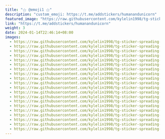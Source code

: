 ```yaml
---
title: "⚝ @emoji1 ⚝"
description: "custom_emoji: https://t.me/addstickers/humanandunicorn"
featured_image: "https://raw.githubusercontent.com/kylelin1998/tg-sticker-spreading-worldwide-images/main/img/26498862-4b95-4fad-8d5f-67a5b5b7f4fb.jpg"
link: "https://t.me/addstickers/humanandunicorn"
weight: 3
date: 2024-01-14T22:46:14+08:00
images:
  - https://raw.githubusercontent.com/kylelin1998/tg-sticker-spreading-worldwide-images/main/img/26498862-4b95-4fad-8d5f-67a5b5b7f4fb.jpg
  - https://raw.githubusercontent.com/kylelin1998/tg-sticker-spreading-worldwide-images/main/img/17de048e-e1ad-45e0-b013-adb6a913141f.jpg
  - https://raw.githubusercontent.com/kylelin1998/tg-sticker-spreading-worldwide-images/main/img/89cc4018-962a-4b22-9e25-49437d23227a.jpg
  - https://raw.githubusercontent.com/kylelin1998/tg-sticker-spreading-worldwide-images/main/img/93be281c-4e72-4318-9efa-a6eaaabbd3aa.jpg
  - https://raw.githubusercontent.com/kylelin1998/tg-sticker-spreading-worldwide-images/main/img/1b2bd537-0385-41e0-ba80-ae622c38bcf5.jpg
  - https://raw.githubusercontent.com/kylelin1998/tg-sticker-spreading-worldwide-images/main/img/033af2e5-8705-40bb-8c04-5d500cd61693.jpg
  - https://raw.githubusercontent.com/kylelin1998/tg-sticker-spreading-worldwide-images/main/img/7c848d67-0728-43c7-915e-ae430c234c47.jpg
  - https://raw.githubusercontent.com/kylelin1998/tg-sticker-spreading-worldwide-images/main/img/6b4e5784-43b5-4efa-acca-4244e59da692.jpg
  - https://raw.githubusercontent.com/kylelin1998/tg-sticker-spreading-worldwide-images/main/img/296d1f20-9cce-46af-8da5-54783207936f.jpg
  - https://raw.githubusercontent.com/kylelin1998/tg-sticker-spreading-worldwide-images/main/img/f3cf1523-2010-4d86-b2ea-09dc30ea7951.jpg
  - https://raw.githubusercontent.com/kylelin1998/tg-sticker-spreading-worldwide-images/main/img/49224605-3349-4942-91f0-0b1adc6012c2.jpg
  - https://raw.githubusercontent.com/kylelin1998/tg-sticker-spreading-worldwide-images/main/img/95d1c8c0-43ef-4a8d-9637-504b55dc6c12.jpg
  - https://raw.githubusercontent.com/kylelin1998/tg-sticker-spreading-worldwide-images/main/img/54f29f0c-31da-4311-b7da-a3b49ffb9740.jpg
  - https://raw.githubusercontent.com/kylelin1998/tg-sticker-spreading-worldwide-images/main/img/77c3202d-0445-41c2-9d5a-2c3bc6d15a7a.jpg
  - https://raw.githubusercontent.com/kylelin1998/tg-sticker-spreading-worldwide-images/main/img/ea733a9e-1fce-4e18-9263-0596466fc2d2.jpg
  - https://raw.githubusercontent.com/kylelin1998/tg-sticker-spreading-worldwide-images/main/img/fe1a56de-d8cf-48b8-94cb-c1791c7eadf7.jpg
  - https://raw.githubusercontent.com/kylelin1998/tg-sticker-spreading-worldwide-images/main/img/524e47c5-80a7-498d-b4e8-8eef9742d048.jpg
  - https://raw.githubusercontent.com/kylelin1998/tg-sticker-spreading-worldwide-images/main/img/420348ef-881d-47d2-b2cd-166a572d0517.jpg
  - https://raw.githubusercontent.com/kylelin1998/tg-sticker-spreading-worldwide-images/main/img/b4effd6e-2fcc-4137-8ba2-a212121244cf.jpg
  - https://raw.githubusercontent.com/kylelin1998/tg-sticker-spreading-worldwide-images/main/img/29be3442-c366-4a98-bc14-0a262a1ac6de.jpg
---
```

